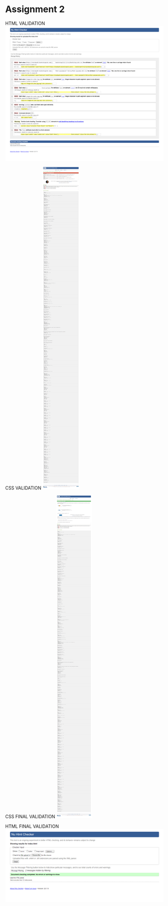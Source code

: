 
# Assignment 2

HTML VALIDATION
![example](html.png)

CSS VALIDATION
![CSS](css1.png)

CSS FINAL VALIDATION
![CSS](css2.png)

HTML FINAL VALIDATION
![HTML](HTML2.png)
